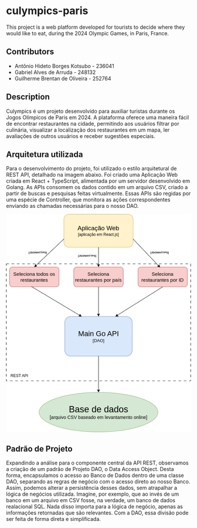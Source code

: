# culympics-paris

This project is a web platform developed for tourists to decide where they would like to eat, during the 2024 Olympic Games, in Paris, France.

## Contributors

- Antônio Hideto Borges Kotsubo - 236041
- Gabriel Alves de Arruda - 248132
- Guilherme Brentan de Oliveira - 252764

## Description

Culympics é um projeto desenvolvido para auxiliar turistas durante os Jogos Olímpicos de Paris em 2024. A plataforma oferece uma maneira fácil de encontrar restaurantes na cidade, permitindo aos usuários filtrar por culinária, visualizar a localização dos restaurantes em um mapa, ler avaliações de outros usuários e receber sugestões especiais.

## Arquitetura utilizada

Para o desenvolvimento do projeto, foi utilizado o estilo arquitetural de REST API, detalhado na imagem abaixo.
Foi criado uma Aplicação Web criada em React + TypeScript, alimentada por um servidor desenvolvido em Golang.
As APIs consomem os dados contido em um arquivo CSV, criado a partir de buscas e pesquisas feitas virtualmente.
Essas APIs são regidas por uma espécie de Controller, que monitora as ações correspondentes enviando as chamadas necessárias para o nosso DAO. 

![Design Arquitetural](atividades/atividade_4/imagens/arquitetura.png)

## Padrão de Projeto

Expandindo a análise para o componente central da API REST, observamos a criação de um padrão de Projeto DAO, o Data Access Object.
Desta forma, encapsulamos o acesso ao Banco de Dados dentro de uma classe DAO, separando as regras de negócio com o acesso direto ao nosso Banco.
Assim, podemos alterar a persistência desses dados, sem atrapalhar a lógica de negócios utilizada. Imagine, por exemplo, que ao invés de um banco em um arquivo em CSV fosse, na verdade, um banco de dados realacional SQL. Nada disso importa para a lógica de negócio, apenas as informações retornadas que são relevantes. Com a DAO, essa divisão pode ser feita de forma direta e simplificada. 
